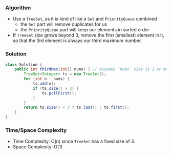 ### Algorithm

- Use a `TreeSet`, as it is kind of like a `Set` and `PriorityQueue` combined
  - the `Set` part will remove duplicates for us
  - the `PriorityQueue` part will keep our elements in sorted order
- If `TreeSet` size grows beyond 3, remove the first (smallest) element in it, so that the 3rd element is always our third maximum number.

### Solution

```java
class Solution {
    public int thirdMax(int[] nums) { // assumes `nums` size is 1 or more
        TreeSet<Integer> ts = new TreeSet();
        for (int n : nums) {
            ts.add(n);
            if (ts.size() > 3) {
                ts.pollFirst();
            }
        }
        return ts.size() < 3 ? ts.last() : ts.first();
    }
}
```

### Time/Space Complexity

-  Time Complexity: O(n) since `TreeSet` has a fixed size of 3.
- Space Complexity: O(1)
